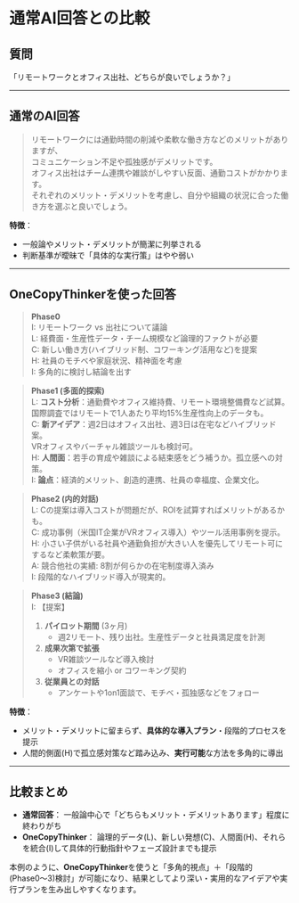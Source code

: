 # 通常AI回答との比較

## 質問
「リモートワークとオフィス出社、どちらが良いでしょうか？」

---

## 通常のAI回答

> リモートワークには通勤時間の削減や柔軟な働き方などのメリットがありますが、  
> コミュニケーション不足や孤独感がデメリットです。  
> オフィス出社はチーム連携や雑談がしやすい反面、通勤コストがかかります。  
> それぞれのメリット・デメリットを考慮し、自分や組織の状況に合った働き方を選ぶと良いでしょう。

**特徴**：  
- 一般論やメリット・デメリットが簡潔に列挙される  
- 判断基準が曖昧で「具体的な実行策」はやや弱い  

---

## OneCopyThinkerを使った回答

> **Phase0**  
> I: リモートワーク vs 出社について議論  
> L: 経費面・生産性データ・チーム規模など論理的ファクトが必要  
> C: 新しい働き方(ハイブリッド制、コワーキング活用など)を提案  
> H: 社員のモチベや家庭状況、精神面を考慮  
> I: 多角的に検討し結論を出す

> **Phase1 (多面的探索)**  
> L: **コスト分析**：通勤費やオフィス維持費、リモート環境整備費など試算。  
>    国際調査ではリモートで1人あたり平均15%生産性向上のデータも。  
> C: **新アイデア**：週2日はオフィス出社、週3日は在宅などハイブリッド案。  
>    VRオフィスやバーチャル雑談ツールも検討可。  
> H: **人間面**：若手の育成や雑談による結束感をどう補うか。孤立感への対策。  
> I: **論点**：経済的メリット、創造的連携、社員の幸福度、企業文化。

> **Phase2 (内的対話)**  
> L: Cの提案は導入コストが問題だが、ROIを試算すればメリットがあるかも。  
> C: 成功事例（米国IT企業がVRオフィス導入）やツール活用事例を提示。  
> H: 小さい子供がいる社員や通勤負担が大きい人を優先してリモート可にするなど柔軟策が要。  
> A: 競合他社の実績: 8割が何らかの在宅制度導入済み  
> I: 段階的なハイブリッド導入が現実的。

> **Phase3 (結論)**  
> I: 【提案】  
> 1. **パイロット期間** (3ヶ月)  
>    - 週2リモート、残り出社。生産性データと社員満足度を計測  
> 2. **成果次第で拡張**  
>    - VR雑談ツールなど導入検討  
>    - オフィスを縮小 or コワーキング契約  
> 3. **従業員との対話**  
>    - アンケートや1on1面談で、モチベ・孤独感などをフォロー  

**特徴**：  
- メリット・デメリットに留まらず、**具体的な導入プラン**・段階的プロセスを提示  
- 人間的側面(H)で孤立感対策など踏み込み、**実行可能**な方法を多角的に導出  

---

## 比較まとめ

- **通常回答**： 一般論中心で「どちらもメリット・デメリットあります」程度に終わりがち  
- **OneCopyThinker**： 論理的データ(L)、新しい発想(C)、人間面(H)、それらを統合(I)して具体的行動指針やフェーズ設計までも提示

本例のように、**OneCopyThinker**を使うと「多角的視点」＋「段階的(Phase0〜3)検討」が可能になり、結果としてより深い・実用的なアイデアや実行プランを生み出しやすくなります。
